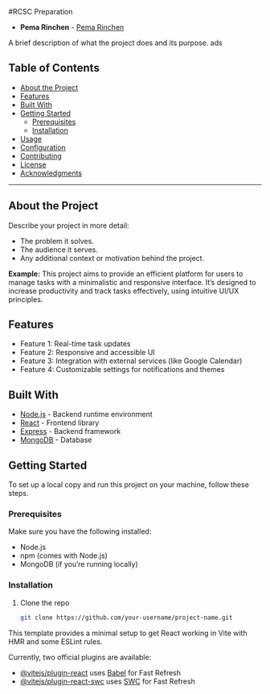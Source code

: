 #RCSC Preparation
- **Pema Rinchen** - [Pema Rinchen](https://github.com/your-username)

A brief description of what the project does and its purpose.
ads
## Table of Contents
- [About the Project](#about-the-project)
- [Features](#features)
- [Built With](#built-with)
- [Getting Started](#getting-started)
  - [Prerequisites](#prerequisites)
  - [Installation](#installation)
- [Usage](#usage)
- [Configuration](#configuration)
- [Contributing](#contributing)
- [License](#license)
- [Acknowledgments](#acknowledgments)

---

## About the Project

Describe your project in more detail:
- The problem it solves.
- The audience it serves.
- Any additional context or motivation behind the project.

**Example:**
This project aims to provide an efficient platform for users to manage tasks with a minimalistic and responsive interface. It’s designed to increase productivity and track tasks effectively, using intuitive UI/UX principles.

## Features

- Feature 1: Real-time task updates
- Feature 2: Responsive and accessible UI
- Feature 3: Integration with external services (like Google Calendar)
- Feature 4: Customizable settings for notifications and themes

## Built With

- [Node.js](https://nodejs.org/) - Backend runtime environment
- [React](https://reactjs.org/) - Frontend library
- [Express](https://expressjs.com/) - Backend framework
- [MongoDB](https://www.mongodb.com/) - Database

## Getting Started

To set up a local copy and run this project on your machine, follow these steps.

### Prerequisites

Make sure you have the following installed:
- Node.js
- npm (comes with Node.js)
- MongoDB (if you’re running locally)

### Installation

1. Clone the repo
   ```bash
   git clone https://github.com/your-username/project-name.git

This template provides a minimal setup to get React working in Vite with HMR and some ESLint rules.

Currently, two official plugins are available:

- [@vitejs/plugin-react](https://github.com/vitejs/vite-plugin-react/blob/main/packages/plugin-react/README.md) uses [Babel](https://babeljs.io/) for Fast Refresh
- [@vitejs/plugin-react-swc](https://github.com/vitejs/vite-plugin-react-swc) uses [SWC](https://swc.rs/) for Fast Refresh
